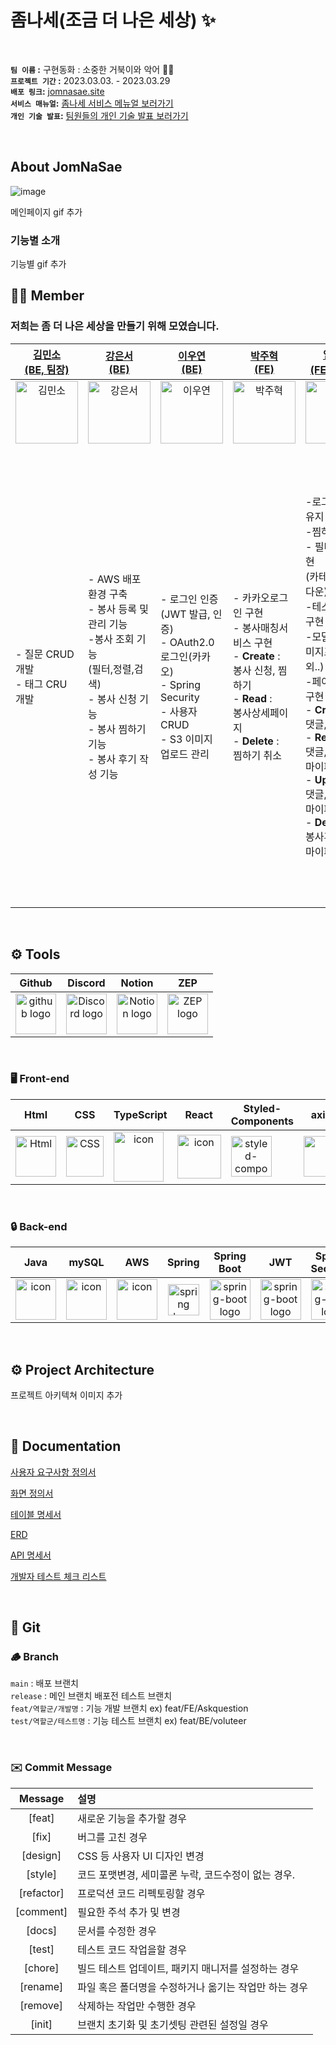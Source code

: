 # 좀나세(조금 더 나은 세상) :sparkles: 

<br/>

**`팀 이름` :**  구현동화 : 소중한 거북이와 악어 🐢🐊<br/>
**`프로젝트 기간` :** 2023.03.03. - 2023.03.29<br/>
**`배포 링크`:** [jomnasae.site](http://main014-bucket.s3-website.ap-northeast-2.amazonaws.com/) <br/>
**`서비스 매뉴얼`:** [좀나세 서비스 메뉴얼 보러가기](https://www.miricanvas.com/v/11w2m9f) <br/>
**`개인 기술 발표`:** [팀원들의 개인 기술 발표 보러가기](링크추가) <br/>


<br/>

## About JomNaSae
![image](https://user-images.githubusercontent.com/62414231/228397430-d645f09c-621b-4ee5-9143-aa39267429e6.png)

메인페이지 gif 추가

### 기능별 소개

기능별 gif 추가


## 🧑‍💻 Member
### 저희는 좀 더 나은 세상을 만들기 위해 모였습니다. <br/>

| [김민소<br>(BE, 팀장)](https://github.com/kms310272) | [강은서<br>(BE)](https://github.com/kdmstj) | [이우연<br>(BE)](https://github.com/2uyyn2) | [박주혁<br>(FE)](https://github.com/Juhyuk-Park) | [임성은<br>(FE, 부팀장)](https://github.com/Limcroco) | [장지우<br>(FE)](https://github.com/Juhyuk-Park) |
| :---: | :---: | :---: | :---: | :---: | :---: |
| <img alt="김민소" src="https://avatars.githubusercontent.com/u/88031716?v=4" height="100" width="100"> | <img alt="강은서" src="https://avatars.githubusercontent.com/u/62414231?v=4" height="100" width="100"> | <img alt="이우연" src="https://avatars.githubusercontent.com/u/115993576?v=4" height="100" width="100"> | <img alt="박주혁" src="https://avatars.githubusercontent.com/u/116047633?v=4" height="100" width="100"> | <img alt="임성은" src="https://avatars.githubusercontent.com/u/100519978?v=4" height="100" width="100"> | <img alt="장지우" src="https://avatars.githubusercontent.com/u/104891203?v=4" height="100" width="100"> 
|<p align="left">- 질문 CRUD 개발<br/>- 태그 CRU 개발 <br/></p> |<p align="left">- AWS 배포 환경 구축<br/>- 봉사 등록 및 관리 기능<br/>-봉사 조회 기능<br/>(필터,정렬,검색)<br/>- 봉사 신청 기능<br/>- 봉사 찜하기 기능<br/>- 봉사 후기 작성 기능<br/></p>|<p align="left">- 로그인 인증(JWT 발급, 인증)<br/>- OAuth2.0 로그인(카카오)<br/>- Spring Security<br/>- 사용자 CRUD<br/>- S3 이미지 업로드 관리<br/></p>|<p align="left">- 카카오로그인 구현<br/>- 봉사매칭서비스 구현<br/>- **Create** :</br>봉사 신청, 찜하기</br>- **Read** :</br>봉사상세페이지</br>- **Delete** :</br>찜하기 취소</p>|<p align="left">-로그인 전역 유지 구현</br>-찜하기 유지</br>- 필터,정렬 구현</br>(카테고리,드롭다운)</br>-테스트 기능 구현</br>-모달구현(이미지프리뷰 외..)</br>-페이지네이션 구현 </br>- **Create** :</br>댓글,봉사후기</br>- **Read** :</br>댓글,봉사후기,마이페이지</br>- **Update** :</br>댓글,봉사후기,마이페이지</br>- **Delete** :</br>봉사후기,댓글,마이페이지</p></p>|<p align="left">- 메인 페이지 구현</br>- About 페이지 구현</br>- 전체 Form data 관리</br>- Header, Footer 구현</br>- 카카오 톡상담, 공유하기 연동</br>- 봉사 검색</br>- 필터 기능(내가 쓴 댓글)</br>- **Create** :</br>    로그인(기업, 개인),</br>회원가입, 이미지(S3),</br>봉사 등록, 그룹 등록</br>- **Read** :</br>봉사 목록, 그룹 목록,</br>그룹 상세</br>- **Update** :</br>    회원정보 수정(기업, 개인)</br>- **Delete** :</br>   회원 탈퇴기능</p>


<br/>

## <span style=""> ⚙️ **Tools** </span>
| Github | Discord |Notion|ZEP|
| :---: | :---: |:---:|:---:|
| <img alt="github logo" src="https://techstack-generator.vercel.app/github-icon.svg" width="65" height="65"> | <img alt="Discord logo" src="https://assets-global.website-files.com/6257adef93867e50d84d30e2/62595384e89d1d54d704ece7_3437c10597c1526c3dbd98c737c2bcae.svg" height="65" width="65"> |<img alt="Notion logo" src="https://www.notion.so/cdn-cgi/image/format=auto,width=640,quality=100/front-static/shared/icons/notion-app-icon-3d.png" height="65" width="65">|<img alt="ZEP logo" src="https://yt3.googleusercontent.com/jCFZ68VFF9Eb-8pGlSnPz9vspShDQbplbp7S049fR4c8bfYxmlTEmBq9TOboJMuCLoFdmxJY=s176-c-k-c0x00ffffff-no-rj" height="65" width="65">|

<br/>

### <span style=""> 🖥 **Front-end** </span>
| Html | CSS | TypeScript | React | Styled-<br>Components | axios | prettier | ESLint |
| :---: | :---: | :---: | :---: | :---: | :---: | :---: | :---: |
| <img alt="Html" src ="https://upload.wikimedia.org/wikipedia/commons/thumb/6/61/HTML5_logo_and_wordmark.svg/440px-HTML5_logo_and_wordmark.svg.png" width="65" height="65" /> | <div style="display: flex; align-items: flex-start;"><img src="https://user-images.githubusercontent.com/111227745/210204643-4c3d065c-59ec-481d-ac13-cea795730835.png" alt="CSS" width="60" height="65" /></div> | <div style="display: flex; align-items: flex-start;"><div style="display: flex; align-items: flex-start;"><img src="https://techstack-generator.vercel.app/ts-icon.svg" alt="icon" width="80" height="80" /></div> | <div style="display: flex; align-items: flex-start;"><img src="https://techstack-generator.vercel.app/react-icon.svg" alt="icon" width="70" height="70" /></div> | <div style="display: flex; align-items: flex-start;"><img src="https://www.styled-components.com/atom.png" alt="styled-components icon" width="65" height="65" /></div> | <div style="display: flex; align-items: flex-start;"><img src="https://axios-http.com/assets/logo.svg" width="65" height="65"/></div> | <div style="display: flex; align-items: flex-start;"><img src="https://techstack-generator.vercel.app/prettier-icon.svg" alt="icon" width="71" height="71" /></div>| <div style="display: flex; align-items: flex-start;"><img src="https://techstack-generator.vercel.app/eslint-icon.svg" alt="icon" width="73" height="73" /></div> | 


<br/>

### <span style="">🔒  **Back-end** </span>
| Java | mySQL | AWS | Spring | Spring<br>Boot | JWT|Spring<br/>Security
| :---: | :---: | :---: | :---: | :---: | :---: | :---: |
| <div style="display: flex; align-items: flex-start;"><img src="https://techstack-generator.vercel.app/java-icon.svg" alt="icon" width="65" height="65" /></div> | <div style="display: flex; align-items: flex-start;"><img src="https://techstack-generator.vercel.app/mysql-icon.svg" alt="icon" width="65" height="65" /></div> | <div style="display: flex; align-items: flex-start;"><img src="https://techstack-generator.vercel.app/aws-icon.svg" alt="icon" width="65" height="65" /></div> | <img alt="spring logo" src="https://www.vectorlogo.zone/logos/springio/springio-icon.svg" height="50" width="50" > | <img alt="spring-boot logo" src="https://t1.daumcdn.net/cfile/tistory/27034D4F58E660F616" width="65" height="65" > | <img alt="spring-boot logo" src="https://play-lh.googleusercontent.com/3C-hB-KWoyWzZjUnRsXUPu-bqB3HUHARMLjUe9OmPoHa6dQdtJNW30VrvwQ1m7Pln3A" width="65" height="65" >| <img alt="spring-boot logo" src="https://blog.kakaocdn.net/dn/dIQDQP/btqZ09ESd8T/0ibqtotW52OaJS8HznXDQK/img.png" width="65" height="65" >|

<br/>

## <span style=""> ⚙️ **Project Architecture** </span>
프로젝트 아키텍쳐 이미지 추가



<br/>

## :notebook: Documentation
[사용자 요구사항 정의서](https://docs.google.com/spreadsheets/d/1a2mPp-aHX2ZtKxpZODTXdB32jx8wEgU-qwEKKoZK96E/edit?usp=sharing)

[화면 정의서](https://docs.google.com/spreadsheets/d/1diyZCDXtD4uy7uxghARHBWdQ6GP7Xe6cHnMXqCVPTbE/edit?usp=sharing)

[테이블 명세서](https://docs.google.com/spreadsheets/d/1bZMTka87Bo2Xr0J5iPaPhBehiibfbZURot4m6X12Cs8/edit?usp=sharing)

[ERD](https://dbdiagram.io/d/64058b2e296d97641d85a3df)

[API 명세서](https://documenter.getpostman.com/view/24688542/2s93JutNq9#a7c2003a-7e01-4dfb-8059-361cae7af8f2)

[개발자 테스트 체크 리스트](https://codestates.notion.site/741862f21b964b7e8ce68d86d9c5cdc6)

<br/>

## :sloth: Git
### :wood: Branch
`main` : 배포 브랜치 <br/>
`release` : 메인 브랜치 배포전 테스트 브랜치 <br/>
`feat/역할군/개발명` : 기능 개발 브랜치 ex) feat/FE/Askquestion  
`test/역할군/테스트명` : 기능 테스트 브랜치 ex) feat/BE/voluteer



<br/>

### ✉️ Commit  Message

|Message|설명|
|:---:|:---|
|[feat]|새로운 기능을 추가할 경우|
|[fix]|버그를 고친 경우|
|[design]|CSS 등 사용자 UI 디자인 변경|
|[style]|코드 포맷변경, 세미콜론 누락, 코드수정이 없는 경우.|
|[refactor] |프로덕션 코드 리펙토링할 경우|
|[comment]|필요한 주석 추가 및 변경|
|[docs]|문서를 수정한 경우|
|[test]|테스트 코드 작업을할 경우|
|[chore]|빌드 테스트 업데이트, 패키지 매니저를 설정하는 경우|
|[rename]|파일 혹은 폴더명을 수정하거나 옮기는 작업만 하는 경우|
|[remove]|삭제하는 작업만 수행한 경우|
|[init]|브랜치 초기화 및 초기셋팅 관련된 설정일 경우|
